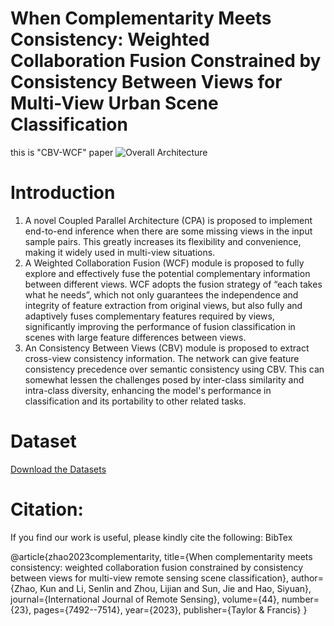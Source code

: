 # When Complementarity Meets Consistency: Weighted Collaboration Fusion Constrained by Consistency Between Views for Multi-View Urban Scene Classification
this is "CBV-WCF" paper
![Overall Architecture]('ALL.jpg')

# Introduction
1. A novel Coupled Parallel Architecture (CPA) is proposed to implement end-to-end inference when there are some missing views in the input sample pairs. This greatly increases its flexibility and convenience, making it widely used in multi-view situations.
2. A Weighted Collaboration Fusion (WCF) module is proposed to fully explore and effectively fuse the potential complementary information between different views. WCF adopts the fusion strategy of “each takes what he needs”, which not only guarantees the independence and integrity of feature extraction from original views, but also fully and adaptively fuses complementary features required by views, significantly improving the performance of fusion classification in scenes with large feature differences between views.
3. An Consistency Between Views (CBV) module is proposed to extract cross-view consistency information. The network can give feature consistency precedence over semantic consistency using CBV. This can somewhat lessen the challenges posed by inter-class similarity and intra-class diversity, enhancing the model's performance in classification and its portability to other related tasks.

# Dataset
[Download the Datasets](http://www.patreo.dcc.ufmg.br/multi-view-datasets/)

# Citation:
If you find our work is useful, please kindly cite the following: BibTex

@article{zhao2023complementarity,
  title={When complementarity meets consistency: weighted collaboration fusion constrained by consistency between views for multi-view remote sensing scene classification},
  author={Zhao, Kun and Li, Senlin and Zhou, Lijian and Sun, Jie and Hao, Siyuan},
  journal={International Journal of Remote Sensing},
  volume={44},
  number={23},
  pages={7492--7514},
  year={2023},
  publisher={Taylor \& Francis}
}
